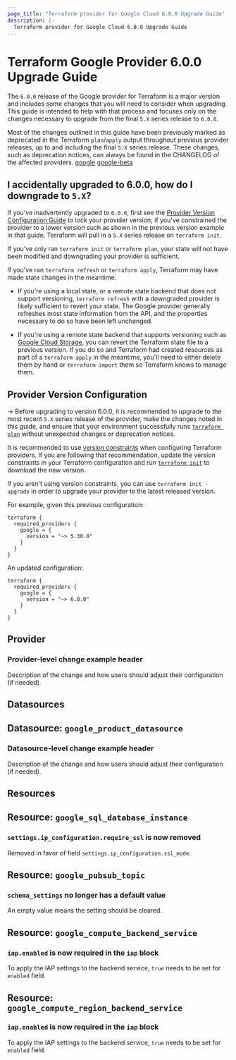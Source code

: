 ```yaml
---
page_title: "Terraform provider for Google Cloud 6.0.0 Upgrade Guide"
description: |-
  Terraform provider for Google Cloud 6.0.0 Upgrade Guide
---
```


# Terraform Google Provider 6.0.0 Upgrade Guide

The `6.0.0` release of the Google provider for Terraform is a major version and
includes some changes that you will need to consider when upgrading. This guide
is intended to help with that process and focuses only on the changes necessary
to upgrade from the final `5.X` series release to `6.0.0`.

Most of the changes outlined in this guide have been previously marked as
deprecated in the Terraform `plan`/`apply` output throughout previous provider
releases, up to and including the final `5.X` series release. These changes,
such as deprecation notices, can always be found in the CHANGELOG of the
affected providers. [google](https://github.com/hashicorp/terraform-provider-google/blob/main/CHANGELOG.md)
[google-beta](https://github.com/hashicorp/terraform-provider-google-beta/blob/main/CHANGELOG.md)

## I accidentally upgraded to 6.0.0, how do I downgrade to `5.X`?

If you've inadvertently upgraded to `6.0.0`, first see the
[Provider Version Configuration Guide](#provider-version-configuration) to lock
your provider version; if you've constrained the provider to a lower version
such as shown in the previous version example in that guide, Terraform will pull
in a `5.X` series release on `terraform init`.

If you've only ran `terraform init` or `terraform plan`, your state will not
have been modified and downgrading your provider is sufficient.

If you've ran `terraform refresh` or `terraform apply`, Terraform may have made
state changes in the meantime.

* If you're using a local state, or a remote state backend that does not support
versioning, `terraform refresh` with a downgraded provider is likely sufficient
to revert your state. The Google provider generally refreshes most state
information from the API, and the properties necessary to do so have been left
unchanged.

* If you're using a remote state backend that supports versioning such as
[Google Cloud Storage](https://developer.hashicorp.com/terraform/language/settings/backends/gcs),
you can revert the Terraform state file to a previous version. If you do
so and Terraform had created resources as part of a `terraform apply` in the
meantime, you'll need to either delete them by hand or `terraform import` them
so Terraform knows to manage them.

## Provider Version Configuration

-> Before upgrading to version 6.0.0, it is recommended to upgrade to the most
recent `5.X` series release of the provider, make the changes noted in this guide,
and ensure that your environment successfully runs
[`terraform plan`](https://developer.hashicorp.com/terraform/cli/commands/plan)
without unexpected changes or deprecation notices.

It is recommended to use [version constraints](https://developer.hashicorp.com/terraform/language/providers/requirements#requiring-providers)
when configuring Terraform providers. If you are following that recommendation,
update the version constraints in your Terraform configuration and run
[`terraform init`](https://developer.hashicorp.com/terraform/cli/commands/init) to download
the new version.

If you aren't using version constraints, you can use `terraform init -upgrade`
in order to upgrade your provider to the latest released version.

For example, given this previous configuration:

```hcl
terraform {
  required_providers {
    google = {
      version = "~> 5.30.0"
    }
  }
}
```

An updated configuration:

```hcl
terraform {
  required_providers {
    google = {
      version = "~> 6.0.0"
    }
  }
}
```

## Provider

### Provider-level change example header

Description of the change and how users should adjust their configuration (if needed).

## Datasources

## Datasource: `google_product_datasource`

### Datasource-level change example header

Description of the change and how users should adjust their configuration (if needed).

## Resources

## Resource: `google_sql_database_instance`

### `settings.ip_configuration.require_ssl` is now removed

Removed in favor of field `settings.ip_configuration.ssl_mode`.

## Resource: `google_pubsub_topic`

### `schema_settings` no longer has a default value

An empty value means the setting should be cleared.

## Resource: `google_compute_backend_service`

### `iap.enabled` is now required in the `iap` block

To apply the IAP settings to the backend service, `true` needs to be set for `enabled` field.

## Resource: `google_compute_region_backend_service`

### `iap.enabled` is now required in the `iap` block

To apply the IAP settings to the backend service, `true` needs to be set for `enabled` field.
